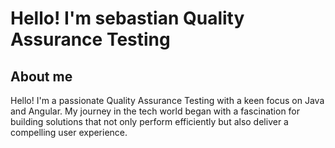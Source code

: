 # Hello! I'm sebastian Quality Assurance Testing 

## About me

Hello! I'm a passionate Quality Assurance Testing  with a keen focus on Java and Angular. My journey in the tech world began with a fascination for building solutions that not only perform efficiently but also deliver a compelling user experience.